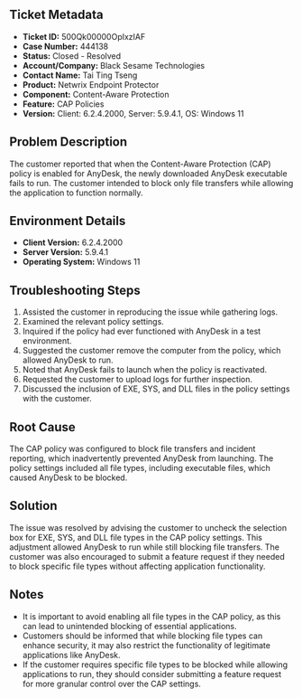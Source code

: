 ## Ticket Metadata
- **Ticket ID:** 500Qk00000OpIxzIAF
- **Case Number:** 444138
- **Status:** Closed - Resolved
- **Account/Company:** Black Sesame Technologies
- **Contact Name:** Tai Ting Tseng
- **Product:** Netwrix Endpoint Protector
- **Component:** Content-Aware Protection
- **Feature:** CAP Policies
- **Version:** Client: 6.2.4.2000, Server: 5.9.4.1, OS: Windows 11

## Problem Description
The customer reported that when the Content-Aware Protection (CAP) policy is enabled for AnyDesk, the newly downloaded AnyDesk executable fails to run. The customer intended to block only file transfers while allowing the application to function normally.

## Environment Details
- **Client Version:** 6.2.4.2000
- **Server Version:** 5.9.4.1
- **Operating System:** Windows 11

## Troubleshooting Steps
1. Assisted the customer in reproducing the issue while gathering logs.
2. Examined the relevant policy settings.
3. Inquired if the policy had ever functioned with AnyDesk in a test environment.
4. Suggested the customer remove the computer from the policy, which allowed AnyDesk to run.
5. Noted that AnyDesk fails to launch when the policy is reactivated.
6. Requested the customer to upload logs for further inspection.
7. Discussed the inclusion of EXE, SYS, and DLL files in the policy settings with the customer.

## Root Cause
The CAP policy was configured to block file transfers and incident reporting, which inadvertently prevented AnyDesk from launching. The policy settings included all file types, including executable files, which caused AnyDesk to be blocked.

## Solution
The issue was resolved by advising the customer to uncheck the selection box for EXE, SYS, and DLL file types in the CAP policy settings. This adjustment allowed AnyDesk to run while still blocking file transfers. The customer was also encouraged to submit a feature request if they needed to block specific file types without affecting application functionality.

## Notes
- It is important to avoid enabling all file types in the CAP policy, as this can lead to unintended blocking of essential applications.
- Customers should be informed that while blocking file types can enhance security, it may also restrict the functionality of legitimate applications like AnyDesk.
- If the customer requires specific file types to be blocked while allowing applications to run, they should consider submitting a feature request for more granular control over the CAP settings.